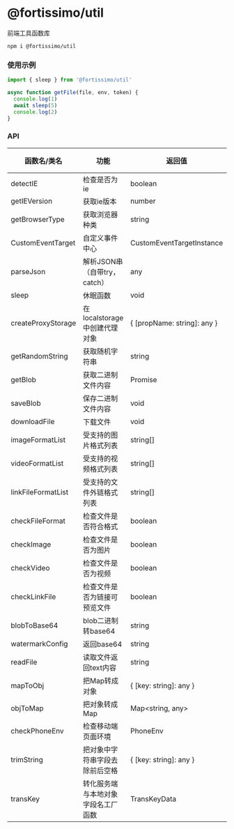 # @fortissimo/util

前端工具函数库

```shell script
npm i @fortissimo/util
```

### 使用示例

```typescript
import { sleep } from '@fortissimo/util'

async function getFile(file, env, token) {
  console.log(1)
  await sleep(5)
  console.log(2)
}
```

### API

|函数名/类名|功能|返回值|备注|
|---|---|---|---|
|detectIE|检查是否为ie|boolean|
|getIEVersion|获取ie版本|number|
|getBrowserType|获取浏览器种类|string|
|CustomEventTarget|自定义事件中心|CustomEventTargetInstance|
|parseJson|解析JSON串（自带try，catch）|any|
|sleep|休眠函数|void|
|createProxyStorage|在localstorage中创建代理对象|{ [propName: string]: any }|
|getRandomString|获取随机字符串|string|
|getBlob|获取二进制文件内容|Promise<Blob>  |
|saveBlob|保存二进制文件内容|void|
|downloadFile|下载文件|void|
|imageFormatList|受支持的图片格式列表|string[]|
|videoFormatList|受支持的视频格式列表|string[]|
|linkFileFormatList|受支持的文件外链格式列表|string[]|
|checkFileFormat|检查文件是否符合格式|boolean|
|checkImage|检查文件是否为图片|boolean|
|checkVideo|检查文件是否为视频|boolean|
|checkLinkFile|检查文件是否为链接可预览文件|boolean|
|blobToBase64|blob二进制转base64|string|
|watermarkConfig|返回base64|string|
|readFile|读取文件返回text内容|string|
|mapToObj|把Map转成对象|{ [key: string]: any }|
|objToMap|把对象转成Map|Map<string, any>|
|checkPhoneEnv|检查移动端页面环境|PhoneEnv|
|trimString|把对象中字符串字段去除前后空格|{ [key: string]: any }|
|transKey|转化服务端与本地对象字段名工厂函数|TransKeyData<T>|
